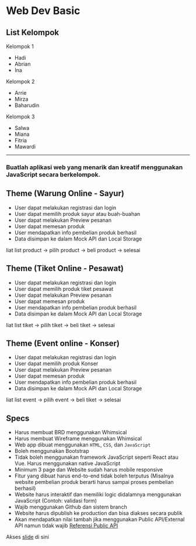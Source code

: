 # Web Dev Basic

## List Kelompok

Kelompok 1
- Hadi
- Abrian
- Ina

Kelompok 2
- Arrie
- Mirza
- Baharudin

Kelompok 3
- Salwa
- Miana
- Fitria
- Mawardi

---
### Buatlah aplikasi web yang menarik dan kreatif menggunakan JavaScript secara berkelompok.

## Theme (Warung Online - Sayur)

- User dapat melakukan registrasi dan login
- User dapat memilih produk sayur atau buah-buahan
- User dapat melakukan Preview pesanan
- User dapat memesan produk
- User mendapatkan info pembelian produk berhasil
- Data disimpan ke dalam Mock API dan Local Storage

liat list product -> pilih product -> beli product -> selesai

## Theme (Tiket Online - Pesawat)

- User dapat melakukan registrasi dan login
- User dapat memilih produk tiket pesawat
- User dapat melakukan Preview pesanan
- User dapat memesan produk
- User mendapatkan info pembelian produk berhasil
- Data disimpan ke dalam Mock API dan Local Storage

liat list tiket -> pilih tiket -> beli tiket -> selesai

## Theme (Event online - Konser)
- User dapat melakukan registrasi dan login
- User dapat memilih produk Konser
- User dapat melakukan Preview pesanan
- User dapat memesan produk
- User mendapatkan info pembelian produk berhasil
- Data disimpan ke dalam Mock API dan Local Storage

liat list event -> pilih event -> beli tiket -> selesai

## Specs

- Harus membuat BRD menggunakan Whimsical
- Harus membuat Wireframe menggunakan Whimsical
- Web app dibuat menggunakan `HTML`, `CSS`, dan `JavaScript`
- Boleh menggunakan Bootstrap
- Tidak boleh menggunakan framework JavaScript seperti React atau Vue. Harus menggunakan native JavaScript
- Minimum 3 page dan Website sudah harus mobile responsive
- Fitur yang dibuat harus end-to-end tidak boleh terputus (Misalnya website pembelian produk berarti harus sampai proses pembelian berhasil)
- Website harus interaktif dan memiliki logic didalamnya menggunakan JavaScript (Contoh: validasi form)
- Wajib menggunakan Github dan sistem branch
- Website harus dipublish ke production dan bisa diakses secara publik
- Akan mendapatkan nilai tambah jika menggunakan Public API/External API namun tidak wajib [Referensi Public API](https://github.com/public-apis/public-apis)

Akses [slide](https://www.canva.com/design/DAEstol8630/uU_sIyBeJUSxbw7awGGjGw/view?utm_content=DAEstol8630&utm_campaign=designshare&utm_medium=link&utm_source=sharebutton) di sini